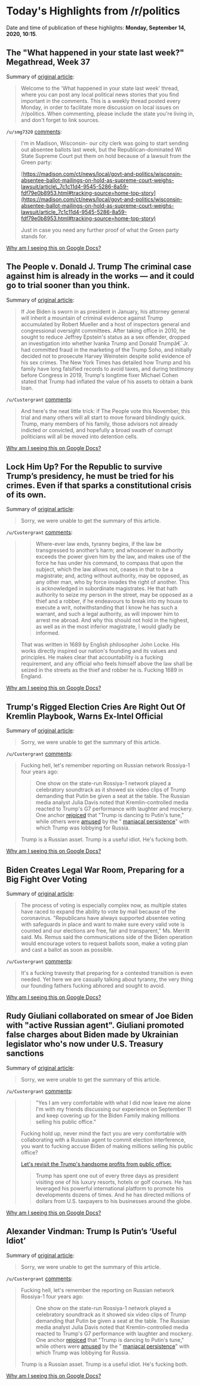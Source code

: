 # Today's Highlights from /r/politics

Date and time of publication of these highlights: **Monday, September 14, 2020, 10:15**.

## The "What happened in your state last week?" Megathread, Week 37

Summary of [original article](https://www.reddit.com/r/politics/comments/isnruu/the_what_happened_in_your_state_last_week/):

> Welcome to the 'What happened in your state last week' thread, where you can post any local political news stories that you find important in the comments. This is a weekly thread posted every Monday, in order to facilitate more discussion on local issues on /r/politics. When commenting, please include the state you're living in, and don't forget to link sources.

`/u/smg7320` [comments](https://www.reddit.com/r/politics/comments/isnruu/the_what_happened_in_your_state_last_week/):

> I'm in Madison, Wisconsin- our city clerk was going to start sending out absentee ballots last week, but the Republican-dominated WI State Supreme Court put them on hold because of a lawsuit from the Green party:
> 
> [https://madison.com/ct/news/local/govt-and-politics/wisconsin-absentee-ballot-mailings-on-hold-as-supreme-court-weighs-lawsuit/article\_7c1c11d4-9545-5286-8a59-fdf79e0b8953.html#tracking-source=home-top-story](https://madison.com/ct/news/local/govt-and-politics/wisconsin-absentee-ballot-mailings-on-hold-as-supreme-court-weighs-lawsuit/article_7c1c11d4-9545-5286-8a59-fdf79e0b8953.html#tracking-source=home-top-story)
> 
> Just in case you need any further proof of what the Green party stands for.

[Why am I seeing this on Google Docs?](https://docs.google.com/document/d/1Dc6We63vOXIZsc0op-Bt4abqkYjXzOigalQqFxmvvbM/edit?usp=sharing)

## The People v. Donald J. Trump The criminal case against him is already in the works — and it could go to trial sooner than you think.

Summary of [original article](https://nymag.com/intelligencer/article/donald-trump-criminal-case.html?utm_medium=s1&utm_source=fb&utm_campaign=nym&fbclid=IwAR2GytWhcyaxB6oUjOYVWvLwRHhfMeIghpoCgn1-mBIlssikjIcCrAd0Ay8&fbclid=IwAR1ts2cBXuFIinJYqAvRnI2Vjcu5B4AewUcntpUuUrkfrSR-w1jf4Wdj4C8&fbclid=IwAR3F-47WzeOyatFBM72srUnWQH421usgWy9uMjRe_SyHF2bvsW9p3ec6OxA&fbclid=IwAR37C4Dk7094XONN-6OtpHuSFfDj0JVVLfkVVFOVf1jVhc0z6jZDGj73YPs):

> If Joe Biden is sworn in as president in January, his attorney general will inherit a mountain of criminal evidence against Trump accumulated by Robert Mueller and a host of inspectors general and congressional oversight committees. After taking office in 2010, he sought to reduce Jeffrey Epstein's status as a sex offender, dropped an investigation into whether Ivanka Trump and Donald Trumpâ€¯Jr. had committed fraud in the marketing of the Trump Soho, and initially decided not to prosecute Harvey Weinstein despite solid evidence of his sex crimes. The New York Times has detailed how Trump and his family have long falsified records to avoid taxes, and during testimony before Congress in 2019, Trump's longtime fixer Michael Cohen stated that Trump had inflated the value of his assets to obtain a bank loan.

`/u/Custergrant` [comments](https://www.reddit.com/r/politics/comments/isk9ui/the_people_v_donald_j_trump_the_criminal_case/):

> And here's the neat little trick: if The People vote this November, this trial and many others will all start to move forward blindingly quick. Trump, many members of his family, those advisors not already indicted or convicted, and hopefully a broad swath of corrupt politicians will all be moved into detention cells.

[Why am I seeing this on Google Docs?](https://docs.google.com/document/d/1Dc6We63vOXIZsc0op-Bt4abqkYjXzOigalQqFxmvvbM/edit?usp=sharing)

## Lock Him Up? For the Republic to survive Trump’s presidency, he must be tried for his crimes. Even if that sparks a constitutional crisis of its own.

Summary of [original article](https://nymag.com/intelligencer/article/donald-trump-criminal-prosecution.html):

> Sorry, we were unable to get the summary of this article.

`/u/Custergrant` [comments](https://www.reddit.com/r/politics/comments/isj7re/lock_him_up_for_the_republic_to_survive_trumps/):

> > Where-ever law ends, tyranny begins, if the law be transgressed to another’s harm; and whosoever in authority exceeds the power given him by the law, and makes use of the force he has under his command, to compass that upon the subject, which the law allows not, ceases in that to be a magistrate; and, acting without authority, may be opposed, as any other man, who by force invades the right of another. This is acknowledged in subordinate magistrates. He that hath authority to seize my person in the street, may be opposed as a thief and a robber, if he endeavours to break into my house to execute a writ, notwithstanding that I know he has such a warrant, and such a legal authority, as will impower him to arrest me abroad. And why this should not hold in the highest, as well as in the most inferior magistrate, I would gladly be informed.
> 
> That was written in 1689 by English philosopher John Locke. His works directly inspired our nation's founding and its values and principles. He makes clear that accountability is a fucking requirement, and any official who feels himself above the law shall be seized in the streets as the thief and robber he is. Fucking 1689 in England.

[Why am I seeing this on Google Docs?](https://docs.google.com/document/d/1Dc6We63vOXIZsc0op-Bt4abqkYjXzOigalQqFxmvvbM/edit?usp=sharing)

## Trump's Rigged Election Cries Are Right Out Of Kremlin Playbook, Warns Ex-Intel Official

Summary of [original article](https://www.huffpost.com/entry/trump-rigged-election-russia-sue-gordon_n_5f5ef099c5b6b4850802809c):

> Sorry, we were unable to get the summary of this article.

`/u/Custergrant` [comments](https://www.reddit.com/r/politics/comments/isjzua/trumps_rigged_election_cries_are_right_out_of/):

> Fucking hell, let's remember reporting on Russian network Rossiya-1 four years ago:
> 
> >One show on the state-run Rossiya-1 network played a celebratory soundtrack as it showed six video clips of Trump demanding that Putin be given a seat at the table. The Russian media analyst Julia Davis noted that Kremlin-controlled media reacted to Trump's G7 performance with laughter and mockery. One anchor [rejoiced](https://mobile.twitter.com/juliadavisnews/status/1166728257695289344) that "Trump is dancing to Putin's tune," while others were [amused](https://twitter.com/JuliaDavisNews/status/1166721424419147782) by the " [maniacal persistence](https://twitter.com/JuliaDavisNews/status/1166722010472439809)" with which Trump was lobbying for Russia. 
> 
> Trump is a Russian asset. Trump is a useful idiot. He's fucking both.

[Why am I seeing this on Google Docs?](https://docs.google.com/document/d/1Dc6We63vOXIZsc0op-Bt4abqkYjXzOigalQqFxmvvbM/edit?usp=sharing)

## Biden Creates Legal War Room, Preparing for a Big Fight Over Voting

Summary of [original article](https://www.nytimes.com/2020/09/14/us/politics/biden-legal-challenges-trump.html):

> The process of voting is especially complex now, as multiple states have raced to expand the ability to vote by mail because of the coronavirus. "Republicans have always supported absentee voting with safeguards in place and want to make sure every valid vote is counted and our elections are free, fair and transparent," Ms. Merritt said. Ms. Remus said the communications side of the Biden operation would encourage voters to request ballots soon, make a voting plan and cast a ballot as soon as possible.

`/u/Custergrant` [comments](https://www.reddit.com/r/politics/comments/ishynw/biden_creates_legal_war_room_preparing_for_a_big/):

> It's a fucking travesty that preparing for a contested transition is even needed. Yet here we are casually talking about tyranny, the very thing our founding fathers fucking abhored and sought to avoid.

[Why am I seeing this on Google Docs?](https://docs.google.com/document/d/1Dc6We63vOXIZsc0op-Bt4abqkYjXzOigalQqFxmvvbM/edit?usp=sharing)

## Rudy Giuliani collaborated on smear of Joe Biden with "active Russian agent". Giuliani promoted false charges about Biden made by Ukrainian legislator who's now under U.S. Treasury sanctions

Summary of [original article](https://www.salon.com/2020/09/14/rudy-giuliani-collaborated-on-smear-of-joe-biden-with-active-russian-agent/):

> Sorry, we were unable to get the summary of this article.

`/u/Custergrant` [comments](https://www.reddit.com/r/politics/comments/isivec/rudy_giuliani_collaborated_on_smear_of_joe_biden/):

> > "Yes I am very comfortable with what I did now leave me alone I'm with my friends discussing our experience on September 11 and keep covering up for the Biden Family making millions selling his public office."
> 
> Fucking hold up, never mind the fact you are very comfortable with collaborating with a Russian agent to commit election interference, you want to fucking accuse Biden of making millions selling his public office?
> 
> [Let's revisit the Trump's handsome profits from public office:](https://www.politico.com/news/2020/01/20/trump-businesses-empire-tied-presidency-100496)
> 
> > Trump has spent one out of every three days as president visiting one of his luxury resorts, hotels or golf courses. He has leveraged his powerful international platform to promote his developments dozens of times. And he has directed millions of dollars from U.S. taxpayers to his businesses around the globe.

[Why am I seeing this on Google Docs?](https://docs.google.com/document/d/1Dc6We63vOXIZsc0op-Bt4abqkYjXzOigalQqFxmvvbM/edit?usp=sharing)

## Alexander Vindman: Trump Is Putin’s ‘Useful Idiot’

Summary of [original article](https://www.theatlantic.com/politics/archive/2020/09/alexander-vindman-trump-putin-useful-idiot/616341/):

> Sorry, we were unable to get the summary of this article.

`/u/Custergrant` [comments](https://www.reddit.com/r/politics/comments/iskusp/alexander_vindman_trump_is_putins_useful_idiot/):

>  Fucking hell, let's remember the reporting on Russian network Rossiya-1 four years ago:
> 
> >One show on the state-run Rossiya-1 network played a celebratory soundtrack as it showed six video clips of Trump demanding that Putin be given a seat at the table. The Russian media analyst Julia Davis noted that Kremlin-controlled media reacted to Trump's G7 performance with laughter and mockery. One anchor [rejoiced](https://mobile.twitter.com/juliadavisnews/status/1166728257695289344) that "Trump is dancing to Putin's tune," while others were [amused](https://twitter.com/JuliaDavisNews/status/1166721424419147782) by the " [maniacal persistence](https://twitter.com/JuliaDavisNews/status/1166722010472439809)" with which Trump was lobbying for Russia.
> 
> Trump is a Russian asset. Trump is a useful idiot. He's fucking both.

[Why am I seeing this on Google Docs?](https://docs.google.com/document/d/1Dc6We63vOXIZsc0op-Bt4abqkYjXzOigalQqFxmvvbM/edit?usp=sharing)

